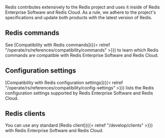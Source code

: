 Redis contributes extensively to the Redis project and uses it inside of Redis Enterprise Software and Redis Cloud. As a rule, we adhere to the project's specifications and update both products with the latest version of Redis.

## Redis commands

See [Compatibility with Redis commands]({{< relref "/operate/rs/references/compatibility/commands" >}}) to learn which Redis commands are compatible with Redis Enterprise Software and Redis Cloud.

## Configuration settings

[Compatibility with Redis configuration settings]({{< relref "/operate/rs/references/compatibility/config-settings" >}}) lists the Redis configuration settings supported by Redis Enterprise Software and Redis Cloud.

## Redis clients

You can use any standard [Redis client]({{< relref "/develop/clients" >}}) with Redis Enterprise Software and Redis Cloud.